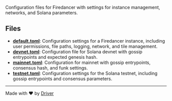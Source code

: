 <!--------------------------------------------------------------------------------->
<!-- IMPORTANT: This file is auto-generated by Driver (https://driver.ai). -------->
<!-- Manual edits may be overwritten on future commits. --------------------------->
<!--------------------------------------------------------------------------------->

Configuration files for Firedancer with settings for instance management, networks, and Solana parameters.


## Files
- **[default.toml](default.toml.md)**: Configuration settings for a Firedancer instance, including user permissions, file paths, logging, network, and tile management.
- **[devnet.toml](devnet.toml.md)**: Configuration file for Solana devnet with gossip entrypoints and expected genesis hash.
- **[mainnet.toml](mainnet.toml.md)**: Configuration for mainnet with gossip entrypoints, consensus hash, and funk settings.
- **[testnet.toml](testnet.toml.md)**: Configuration settings for the Solana testnet, including gossip entrypoints and consensus parameters.

---
Made with ❤️ by [Driver](https://www.driver.ai/)
